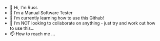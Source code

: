 - 👋 Hi, I’m Russ
- 👀 I’m a Manual Software Tester
- 🌱 I’m currently learning how to use this Github!
- 💞️ I’m NOT looking to collaborate on anything - just try and work out how to use this...
- 📫 How to reach me ...

<!---
Ru553llT/Ru553llT is a ✨ special ✨ repository because its `README.md` (this file) appears on your GitHub profile.
You can click the Preview link to take a look at your changes.
--->

